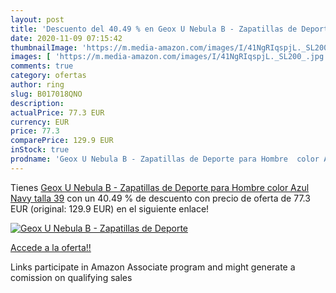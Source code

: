 ```yaml
---
layout: post
title: 'Descuento del 40.49 % en Geox U Nebula B - Zapatillas de Deporte '
date: 2020-11-09 07:15:42
thumbnailImage: 'https://m.media-amazon.com/images/I/41NgRIqspjL._SL200_.jpg'
images: [ 'https://m.media-amazon.com/images/I/41NgRIqspjL._SL200_.jpg' ]
comments: true
category: ofertas
author: ring
slug: B017018QNO
description:
actualPrice: 77.3 EUR
currency: EUR
price: 77.3
comparePrice: 129.9 EUR
inStock: true
prodname: 'Geox U Nebula B - Zapatillas de Deporte para Hombre  color Azul  Navy   talla 39'
---
```


Tienes [Geox U Nebula B - Zapatillas de Deporte para Hombre  color Azul  Navy   talla 39](https://www.amazon.es/dp/B017018QNO/?tag=tolees-21) con un 40.49 % de descuento con precio de oferta de 77.3 EUR (original: 129.9 EUR) en el siguiente enlace!

[![Geox U Nebula B - Zapatillas de Deporte ](https://m.media-amazon.com/images/I/41NgRIqspjL._SL200_.jpg)](https://www.amazon.es/dp/B017018QNO/?tag=tolees-21)

[Accede a la oferta!!](https://www.amazon.es/dp/B017018QNO/?tag=tolees-21)

Links participate in Amazon Associate program and might generate a comission on qualifying sales


